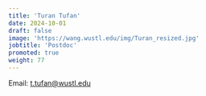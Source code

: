 ```yaml
---
title: 'Turan Tufan'
date: 2024-10-01
draft: false
image: 'https://wang.wustl.edu/img/Turan_resized.jpg'
jobtitle: 'Postdoc'
promoted: true
weight: 77
---
```

Email: t.tufan@wustl.edu
